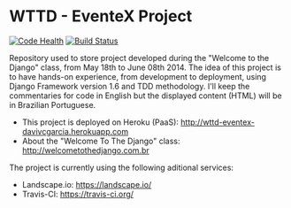 WTTD - EventeX Project
=
[![Code Health](https://landscape.io/github/davivcgarcia/WTTD/master/landscape.png)](https://landscape.io/github/davivcgarcia/WTTD/master) [![Build Status](https://travis-ci.org/davivcgarcia/WTTD.svg?branch=master)](https://travis-ci.org/davivcgarcia/WTTD)

Repository used to store project developed during the "Welcome to the Django" class, from May 18th to June 08th 2014. The idea of this project is to have hands-on experience, from development to deployment, using Django Framework version 1.6 and TDD methodology. I'll keep the commentaries for code in English but the displayed content (HTML) will be in Brazilian Portuguese.

* This project is deployed on Heroku (PaaS): http://wttd-eventex-davivcgarcia.herokuapp.com
* About the "Welcome To The Django" class: http://welcometothedjango.com.br

The project is currently using the following aditional services:

* Landscape.io: https://landscape.io/
* Travis-CI: https://travis-ci.org/
